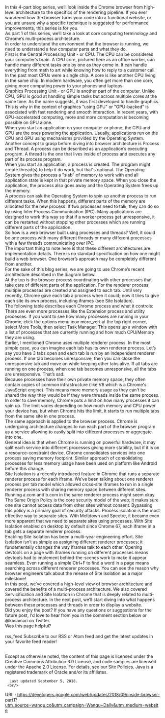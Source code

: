   In this 4-part blog series, we’ll look inside the Chrome browser from high-level architecture to 
the specifics of the rendering pipeline. If you ever wondered how the browser turns your code into 
a functional website, or you are unsure why a specific technique is suggested for performance 
improvements, this series is for you.  <br/>   As part 1 of this series, we’ll take a look at core computing terminology and Chrome’s 
multi-process architecture.  <br/>   In order to understand the environment that the browser is running, we need to understand a few 
computer parts and what they do. <br/>   First is the Central Processing Unit - or CPU. The CPU can be considered your 
computer’s brain. A CPU core, pictured here as an office worker, can handle many different tasks 
one by one as they come in. It can handle everything from math to art while knowing how to reply 
to a customer call. In the past most CPUs were a single chip. A core is like another CPU living in 
the same chip. In modern hardware, you often get more than one core, giving more computing power 
to your phones and laptops. <br/>   Graphics Processing Unit - or GPU is another part of the computer. Unlike CPU, 
GPU is good at handling simple tasks but across multiple cores at the same time. As the name 
suggests, it was first developed to handle graphics. This is why in the context of graphics 
"using GPU" or "GPU-backed" is associated with fast rendering and smooth interaction. 
In recent years, with GPU-accelerated computing, more and more computation is becoming possible on 
GPU alone. <br/>   When you start an application on your computer or phone, the CPU and GPU are the ones powering 
the application. Usually, applications run on the CPU and GPU using mechanisms provided by the 
Operating System. <br/>   Another concept to grasp before diving into browser architecture is Process and Thread. 
A process can be described as an application’s executing program. A thread is the one that lives 
inside of process and executes any part of its process program.  <br/>   When you start an application, a process is created. The program might create thread(s) to help it 
do work, but that's optional. The Operating System gives the process a "slab" of memory to work 
with and all application state is kept in that private memory space. When you close the 
application, the process also goes away and the Operating System frees up the memory. <br/>   A process can ask the Operating System to spin up another process to run different tasks. When this 
happens, different parts of the memory are allocated for the new process. If two processes need to 
talk, they can do so by using Inter Process Communication (IPC). Many applications 
are designed to work this way so that if a worker process get unresponsive, it can be restarted 
without stopping other processes which are running different parts of the application. <br/>   So how is a web browser built using processes and threads? Well, it could be one process with many 
different threads or many different processes with a few threads communicating over IPC.  <br/>   The important thing to note here is that these different architectures are implementation details. 
There is no standard specification on how one might build a web browser. One browser’s approach may 
be completely different from another.  <br/>   For the sake of this blog series, we are going to use Chrome’s recent architecture described in the 
diagram below. <br/>   At the top is the browser process coordinating with other processes that take care of different 
parts of the application. For the renderer process, multiple processes are created and assigned to 
each tab. Until very recently, Chrome gave each tab a process when it could; now it tries to give 
each site its own process, including iframes (see Site Isolation). <br/>   The following table describes each Chrome process and what it controls: <br/>   There are even more processes like the Extension process and utility processes. If you want to see 
how many processes are running in your Chrome, click the options menu icon 
more_vert at the top right corner, select More Tools, then 
select Task Manager. This opens up a window with a list of processes that are currently running 
and how much CPU/Memory they are using. <br/>   Earlier, I mentioned Chrome uses multiple renderer process. In the most simple case, you can 
imagine each tab has its own renderer process. Let’s say you have 3 tabs open and each tab is run 
by an independent renderer process. 
If one tab becomes unresponsive, then you can close the unresponsive tab and move on while keeping 
other tabs alive. If all tabs are running on one process, when one tab becomes unresponsive, all 
the tabs are unresponsive. That’s sad. <br/>   Because processes have their own private memory space, they often contain copies of common 
infrastructure (like V8 which is a Chrome's JavaScript engine). This means more memory usage as 
they can't be shared the way they would be if they were threads inside the same process. 
In order to save memory, Chrome puts a limit on how many processes it can spin up. 
The limit varies depending on how much memory and CPU power your device has, but when Chrome hits 
the limit, it starts to run multiple tabs from the same site in one process. <br/>   The same approach is applied to the browser process. Chrome is undergoing architecture changes to 
run each part of the browser program as a service allowing to easily split into different processes 
or aggregate into one.  <br/>   General idea is that when Chrome is running on powerful hardware, it may split each service into 
different processes giving more stability, but if it is on a resource-constraint device, Chrome 
consolidates services into one process saving memory footprint. Similar approach of consolidating 
processes for less memory usage have been used on platform like Android before this change. <br/>   Site Isolation is a recently 
introduced feature in Chrome that runs a separate renderer process for each iframe. 
We’ve been talking about one renderer process per tab model which allowed cross-site 
iframes to run in a single renderer process with sharing memory space between different sites. 
Running a.com and b.com in the same renderer process might seem okay.  <br/>   The Same Origin Policy 
is the core security model of the web; it makes sure one site cannot access data from other sites 
without consent. Bypassing this policy is a primary goal of security attacks. 
Process isolation is the most effective way to separate sites. With 
Meltdown and Spectre, 
it became even more apparent that we need to separate sites using processes. 
With Site Isolation enabled on desktop by default since Chrome 67, each iframe in a tab gets a 
separate renderer process.  <br/>   Enabling Site Isolation has been a multi-year engineering effort. Site Isolation isn’t as simple as 
assigning different renderer processes; it fundamentally changes the way iframes talk to each 
other. Opening devtools on a page with iframes running on different processes means devtools had to 
implement behind-the-scenes work to make it appear seamless. Even running a simple Ctrl+F to find a 
word in a page means searching across different renderer processes. You can see the reason why 
browser engineers talk about the release of Site Isolation as a major milestone! <br/>   In this post, we’ve covered a high-level view of browser architecture and covered the benefits of a 
multi-process architecture. We also covered Servicification and Site Isolation in Chrome that is 
deeply related to multi-process architecture. In the next post, we’ll start diving into what 
happens between these processes and threads in order to display a website. <br/>   Did you enjoy the post? If you have any questions or suggestions for the future post, I'd love to 
hear from you in the comment section below or @kosamari on Twitter. <br/>   Was this page helpful? <br/>   
rss_feed
  Subscribe to our
  RSS or
  Atom feed
  and get the latest updates in your favorite feed reader!
  

 <br/>   Except as otherwise noted, the content of this page is licensed under the Creative Commons Attribution 3.0 License, and code samples are licensed under the Apache 2.0 License. For details, see our Site Policies. Java is a registered trademark of Oracle and/or its affiliates. <br/>   
      
      Last updated September 5, 2018.
     <br/>  
 URL : https://developers.google.com/web/updates/2018/09/inside-browser-part1?utm_source=wanqu.co&utm_campaign=Wanqu+Daily&utm_medium=website
